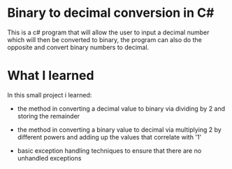 # Binary to decimal conversion in C#
This is a c# program that will allow the user to input a decimal number which will then be converted to binary, the program can also do the opposite and convert binary numbers to decimal.

# What I learned
In this small project i learned:

- the method in converting a decimal value to binary via dividing by 2 and storing the remainder

- the method in converting a binary value to decimal via multiplying 2 by different powers and adding up the values that correlate with '1'

- basic exception handling techniques to ensure that there are no unhandled exceptions

